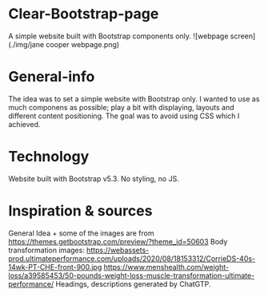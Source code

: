 # Clear-Bootstrap-page
A simple website built with Bootstrap components only. 
![webpage screen](./img/jane cooper webpage.png)

# General-info 
The idea was to set a simple website with Bootstrap only. I wanted to use as much componens as possible; play a bit with displaying, layouts and different content positioning. The goal was to avoid using CSS which I achieved.

# Technology
Website built with Bootstrap v5.3. No styling, no JS.

# Inspiration & sources
General Idea + some of the images are from https://themes.getbootstrap.com/preview/?theme_id=50603
Body transformation images:
https://webassets-prod.ultimateperformance.com/uploads/2020/08/18153312/CorrieDS-40s-14wk-PT-CHE-front-900.jpg
https://www.menshealth.com/weight-loss/a39585453/50-pounds-weight-loss-muscle-transformation-ultimate-performance/
Headings, descriptions generated by ChatGTP.
